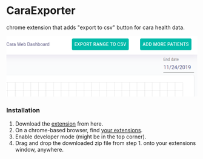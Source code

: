 # CaraExporter
chrome extension that adds "export to csv" button for cara health data.

![screenshot](https://raw.githubusercontent.com/JorySchossau/CaraExporter/master/images/button-screenshot.png)

### Installation

1. Download the [extension](https://raw.githubusercontent.com/JorySchossau/CaraExporter/master/caraexport-extension.zip) from here.
2. On a chrome-based browser, find [your extensions](about://extensions).
3. Enable developer mode (might be in the top corner).
4. Drag and drop the downloaded zip file from step 1. onto your extensions window, anywhere.
